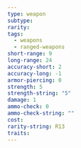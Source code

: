 ```yaml
---
type: weapon
subtype: 
rarity: 
tags:
  - weapons
  - ranged-weapons
short-range: 9
long-range: 24
accuracy-short: 2
accuracy-long: -1
armor-piercing: 0
strength: 5
strength-string: "5"
damage: 1
ammo-check: 0
ammo-check-string: ""
cost: 
rarity-string: R13
traits:
---
```

